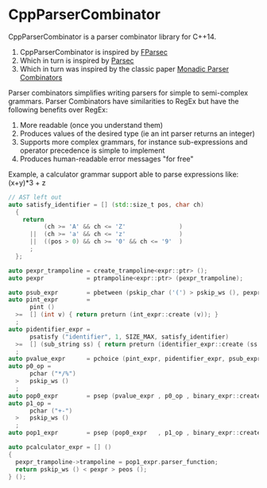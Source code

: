 # CppParserCombinator

CppParserCombinator is a parser combinator library for C++14.

1. CppParserCombinator is inspired by [FParsec](http://www.quanttec.com/fparsec/)
1. Which in turn is inspired by [Parsec](https://wiki.haskell.org/Parsec)
1. Which in turn was inspired by the classic paper [Monadic Parser Combinators](http://www.cs.nott.ac.uk/~gmh/monparsing.pdf)

Parser combinators simplifies writing parsers for simple to semi-complex grammars.
Parser Combinators have similarities to RegEx but have the following benefits over RegEx:

1. More readable (once you understand them)
1. Produces values of the desired type (ie an int parser returns an integer)
1. Supports more complex grammars, for instance sub-expressions and operator precedence is simple to implement
1. Produces human-readable error messages "for free"

Example, a calculator grammar support able to parse expressions like: (x+y)*3 + z

```c++
// AST left out
auto satisfy_identifier = [] (std::size_t pos, char ch)
  {
    return
          (ch >= 'A' && ch <= 'Z'               )
      ||  (ch >= 'a' && ch <= 'z'               )
      ||  ((pos > 0) && ch >= '0' && ch <= '9'  )
      ;
  };

auto pexpr_trampoline = create_trampoline<expr::ptr> ();
auto pexpr            = ptrampoline<expr::ptr> (pexpr_trampoline);

auto psub_expr        = pbetween (pskip_char ('(') > pskip_ws (), pexpr, pskip_char (')'));
auto pint_expr        =
      pint ()
  >=  [] (int v) { return preturn (int_expr::create (v)); }
  ;
auto pidentifier_expr =
      psatisfy ("identifier", 1, SIZE_MAX, satisfy_identifier)
  >=  [] (sub_string ss) { return preturn (identifier_expr::create (ss.str ())); }
  ;
auto pvalue_expr      = pchoice (pint_expr, pidentifier_expr, psub_expr) > pskip_ws ();
auto p0_op =
      pchar ("*/%")
  >   pskip_ws ()
  ;
auto pop0_expr        = psep (pvalue_expr , p0_op , binary_expr::create);
auto p1_op =
      pchar ("+-")
  >   pskip_ws ()
  ;
auto pop1_expr        = psep (pop0_expr   , p1_op , binary_expr::create);

auto pcalculator_expr = [] ()
{
  pexpr_trampoline->trampoline = pop1_expr.parser_function;
  return pskip_ws () < pexpr > peos ();
} ();

```
